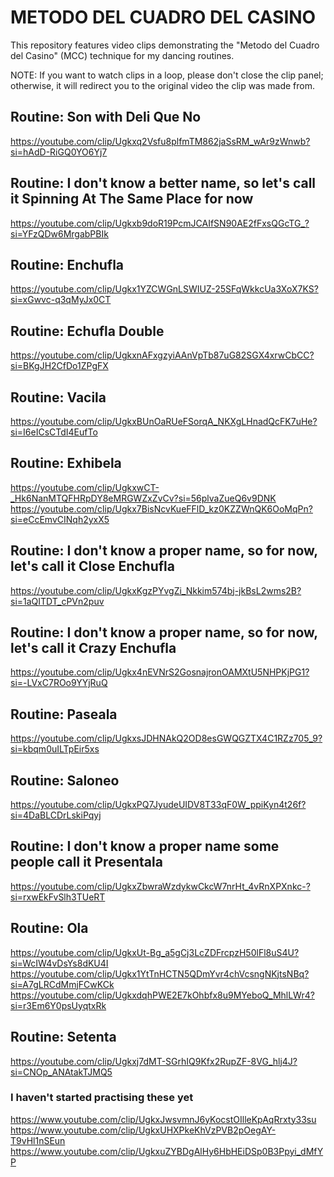 # METODO DEL CUADRO DEL CASINO
This repository features video clips demonstrating the "Metodo del Cuadro del Casino" (MCC) technique for my dancing routines.

NOTE: If you want to watch clips in a loop, please don't close the clip panel; otherwise, it will redirect you to the original video the clip was made from.

## Routine: Son with Deli Que No
https://youtube.com/clip/Ugkxq2Vsfu8plfmTM862jaSsRM_wAr9zWnwb?si=hAdD-RiGQ0YO6Yj7

## Routine: I don't know a better name, so let's call it Spinning At The Same Place for now
https://youtube.com/clip/Ugkxb9doR19PcmJCAIfSN90AE2fFxsQGcTG_?si=YFzQDw6MrgabPBIk

## Routine: Enchufla
https://youtube.com/clip/Ugkx1YZCWGnLSWIUZ-25SFqWkkcUa3XoX7KS?si=xGwvc-q3qMyJx0CT

## Routine: Echufla Double
https://youtube.com/clip/UgkxnAFxgzyiAAnVpTb87uG82SGX4xrwCbCC?si=BKgJH2CfDo1ZPgFX

## Routine: Vacila
https://youtube.com/clip/UgkxBUnOaRUeFSorqA_NKXgLHnadQcFK7uHe?si=I6eICsCTdI4EufTo

## Routine: Exhibela
https://youtube.com/clip/UgkxwCT-_Hk6NanMTQFHRpDY8eMRGWZxZvCv?si=56plvaZueQ6v9DNK
https://youtube.com/clip/Ugkx7BisNcvKueFFlD_kz0KZZWnQK6OoMqPn?si=eCcEmvCINqh2yxX5

## Routine: I don't know a proper name, so for now, let's call it Close Enchufla
https://youtube.com/clip/UgkxKgzPYvgZi_Nkkim574bj-jkBsL2wms2B?si=1aQITDT_cPVn2puv

## Routine: I don't know a proper name, so for now, let's call it Crazy Enchufla
https://youtube.com/clip/Ugkx4nEVNrS2GosnajronOAMXtU5NHPKjPG1?si=-LVxC7ROo9YYjRuQ

## Routine: Paseala
https://youtube.com/clip/UgkxsJDHNAkQ2OD8esGWQGZTX4C1RZz705_9?si=kbqm0uILTpEir5xs

## Routine: Saloneo
https://youtube.com/clip/UgkxPQ7JyudeUIDV8T33qF0W_ppiKyn4t26f?si=4DaBLCDrLskiPqyj

## Routine: I don't know a proper name some people call it Presentala
https://youtube.com/clip/UgkxZbwraWzdykwCkcW7nrHt_4vRnXPXnkc-?si=rxwEkFvSlh3TUeRT

## Routine: Ola
https://youtube.com/clip/UgkxUt-Bg_a5gCj3LcZDFrcpzH50lFl8uS4U?si=WcIW4vDsYs8dKU4I
https://youtube.com/clip/Ugkx1YtTnHCTN5QDmYvr4chVcsngNKjtsNBq?si=A7gLRCdMmjFCwKCk
https://youtube.com/clip/UgkxdqhPWE2E7kOhbfx8u9MYeboQ_MhlLWr4?si=r3Em6Y0psUyqtxRk

## Routine: Setenta 
https://youtube.com/clip/Ugkxj7dMT-SGrhIQ9Kfx2RupZF-8VG_hlj4J?si=CNOp_ANAtakTJMQ5

### I haven't started practising these yet
https://www.youtube.com/clip/UgkxJwsvmnJ6yKocstOIlleKpAqRrxty33su
https://www.youtube.com/clip/UgkxUHXPkeKhVzPVB2pOegAY-T9vHl1nSEun
https://www.youtube.com/clip/UgkxuZYBDgAlHy6HbHEiDSp0B3Ppyi_dMfYP
